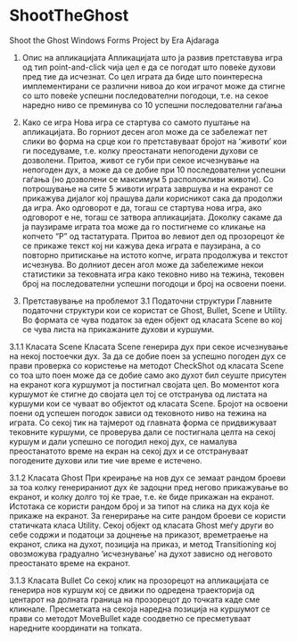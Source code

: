 # ShootTheGhost
Shoot the Ghost
Windows Forms Project by Era Ajdaraga

1.	Опис на апликацијата
Апликацијата што ја развив претставува игра од тип point-and-click чија цел е да се погодат што повеќе духови пред тие да исчезнат. Со цел играта да биде што поинтересна имплементирани се различни нивоа до кои играчот може да стигне со што повеќе успешни последователни погодоци, т.е. на секое наредно ниво се преминува со 10 успешни последователни гаѓања

2.	Како се игра
Нова игра се стартува со самото пуштање на апликацијата. Во горниот десен агол може да се забележат пет слики во форма на срце кои го претставуваат бројот на ‘животи’ кои ги поседуваме, т.е. колку преостанати непогодени духови се дозволени. Притоа, живот се губи при секое исчезнување на непогоден дух, а може да се добие при 10 последователни успешни гаѓања (но дозволени се максимум 5 расположливи животи). Со потрошување на сите 5 животи играта завршува и на екранот се прикажува дијалог кој прашува дали корисникот сака да продолжи да игра. Ако одговорот е да, тогаш се стартува нова игра, ако одговорот е не, тогаш се затвора апликацијата.
Доколку сакаме да ја паузираме играта тоа може да го постигнеме со кликање на копчето “P” од тастатурата. Притоа во левиот дел од прозорецот ќе се прикаже текст кој ни кажува дека играта е паузирана, а со повторно притискање на истото копче, играта продолжува и текстот исчезнува.
Во долниот десен агол може да забележиме некои статистики за тековната игра како тековно ниво на тежина, тековен број на последователни успешни погодоци и број на освоени поени.


3.	Претставување на проблемот
3.1 Податочни структури
Главните податочни структури кои се користат се Ghost, Bullet, Scene и Utility. Во формата се чува податок за еден објект од класата Scene во кој се чува листа на прикажаните духови и куршуми. 

3.1.1 Класата Scene
Класата Scene генерира дух при секое исчезнување на некој постоечки дух. За да се добие поен за успешно погоден дух се прави проверка со користење на методот CheckShot од класата Scene со тоа што поен може да се добие само ако духот бил сеуште присутен на екранот кога куршумот ја постигнал својата цел. Во моментот кога куршумот ќе стигне до својата цел тој се отстранува од листата на куршуми кои се чуваат во објектот од класата Scene. Бројот на освоени поени од успешен погодок зависи од тековното ниво на тежина на играта. Со секој тик на тајмерот од главната форма се придвижуваат тековните куршуми, се проверува дали се постигнала целта на секој куршум и дали успешно се погодил некој дух, се намалува преостанатото време на екран на секој дух и се отстрануваат погодените духови или тие чие време е истечено.

3.1.2 Класата Ghost
При креирање на нов дух се земаат рандом броеви за тоа колку генерираниот дух ќе задоцни пред негово прикажување во екранот, и колку долго тој ќе трае, т.е. ќе биде прикажан на екранот. Истотака се користи рандом број и за типот на слика на дух која ќе прикаже на екранот. За генерирање на сите рандом броеви се користи статичката класа Utility. Секој објект од класата Ghost меѓу други во себе содржи и податоци за доцнење на приказот, времетраење на екранот, слика на духот, позиција на приказ, и метод Тransitioning кој овозможува градуално ‘исчезнување’ на духот зависно од неговото преостанато време на екранот. 

3.1.3 Класата Bullet
Со секој клик на прозорецот на апликацијата се генерира нов куршум кој се движи по одредена траекторија од центарот на долната граница на прозорецот до точката каде сме кликнале. Пресметката на секоја наредна позиција на куршумот се прави со методот MoveBullet каде соодветно се пресметуваат наредните координати на топката. 
